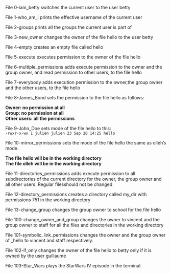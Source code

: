 File 0-iam_betty switches the current user to the user betty

File 1-who_am_i prints the effective username of the current user

File 2-groups prints all the groups the current user is part of

File 3-new_owner changes the owner of the file hello to the user betty

File 4-empty creates an empty file called hello

File 5-execute executes permission to the owner of the file hello

File 6-multiple_permissions adds execute permission to the owner and the group owner, and read permission to other users, to the file hello

File 7-everybody adds execution permission to the owner,the group owner and the other users, to the file hello

File 8-James_Bond sets the permission to the file hello as follows:

<b>Owner: no permission at all</b></br>
<b>Group: no permission at all</b></br>
<b>Other users: all the permissions</b>

File 9-John_Doe sets mode of the file hello to this:</br>
```-rwxr-x-wx 1 julien julien 23 Sep 20 14:25 hello```

File 10-mirror_permissions sets the mode of the file hello the same as olleh’s mode.

<b>The file hello will be in the working directory</b></br>
<b>The file olleh will be in the working directory</b>

File 11-directories_permissions adds execute permission to all subdirectories of the current directory for the owner, the group owner and all other users. Regular filesshould not be changed

File 12-directory_permissions creates a directory called my_dir with permissions 751 in the working directory

File 13-change_group changes the group owner to school for the file hello

File 100-change_owner_and_group changes the owner to vincent and the group owner to staff for all the files and directories in the working directory

File 101-symbolic_link_permissions changes the owner and the group owner of _hello to vincent and staff respectively.

File 102-if_only changes the owner of the file hello to betty only if it is owned by the user guillaume

File 103-Star_Wars plays the StarWars IV episode in the terminal.
